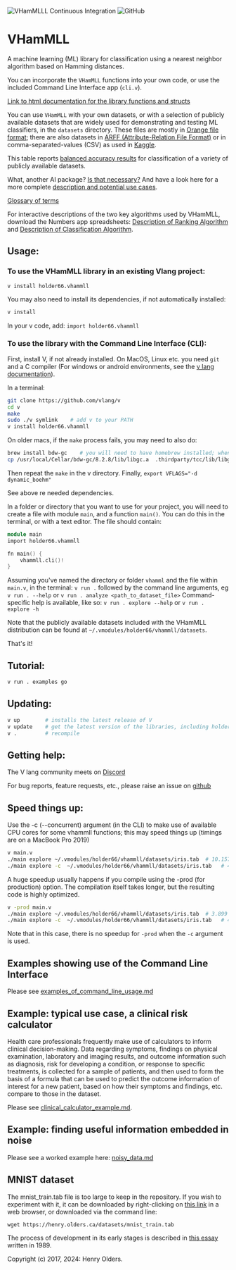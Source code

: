 ![VHamMLLL Continuous Integration](https://github.com/holder66/vhammll/actions/workflows/main.yml/badge.svg)
![GitHub](https://img.shields.io/github/license/holder66/VHamMLL)
# VHamMLL
A machine learning (ML) library for classification using a nearest neighbor algorithm based on Hamming distances.

You can incorporate the `VHamMLL` functions into your own code, or use the included Command Line Interface app (`cli.v`).

[Link to html documentation for the library functions and structs](https://holder66.github.io/vhammll.html)

You can use `VHamMLL` with your own datasets, or with a selection of publicly available datasets that are widely used for demonstrating and testing ML classifiers, in the `datasets` directory. These files are mostly in [Orange file format](https://orange3.readthedocs.io/projects/orange-data-mining-library/en/latest/reference/data.io.html); there are also datasets in [ARFF (Attribute-Relation File Format)](https://waikato.github.io/weka-wiki/formats_and_processing/arff_stable/) or in comma-separated-values (CSV) as used in [Kaggle](https://www.kaggle.com).

This table reports [balanced accuracy results](https://github.com/holder66/vhammll/blob/master/docs/classification_results_with_public_datasets.numbers.pdf) for classification of a variety of publicly available datasets.

What, another AI package? [Is that necessary?](https://github.com/holder66/vhamml/blob/master/docs/AI_for_rest_of_us.md)
And have a look here for a more complete [description and potential use cases](https://github.com/holder66/vhamml/blob/master/docs/description.md).

[Glossary of terms](https://github.com/holder66/vhamml/blob/master/docs/glossary.md)

For interactive descriptions of the two key algorithms used by VHamMLL, download the Numbers app spreadsheets: [Description of Ranking Algorithm](https://github.com/holder66/vhammll/blob/master/docs/description_of_attribute_ranking_algorithm.numbers) and [Description of Classification Algorithm](https://github.com/holder66/vhammll/blob/master/docs/description_of_classification_algorithm.numbers).

## Usage:
### To use the VHamMLL library in an existing Vlang project:
`v install holder66.vhammll`

You may also need to install its dependencies, if not automatically installed:
```sh
v install
```

In your v code, add:
`import holder66.vhammll`

### To use the library with the Command Line Interface (CLI):
First, install V, if not already installed. On MacOS, Linux etc. you need `git` and a C compiler (For windows or android environments, see the [v lang documentation](https://github.com/vlang/v/blob/master/doc/docs.md#windows)).

In a terminal:
```sh
git clone https://github.com/vlang/v
cd v
make
sudo ./v symlink	# add v to your PATH
v install holder66.vhammll
```
On older macs, if the `make` process fails, you may need to also do:
```sh
brew install bdw-gc    # you will need to have homebrew installed; when that completes,...
cp /usr/local/Cellar/bdw-gc/8.2.8/lib/libgc.a  .thirdparty/tcc/lib/libgc.a  # use the version number of the just-installed bdw-gc

```
Then repeat the `make` in the v directory.
Finally, `export VFLAGS="-d dynamic_boehm"`

See above re needed dependencies.

In a folder or directory that you want to use for your project, you will need to create a file with module `main`, and a function `main()`.
You can do this in the terminal, or with a text editor. The file should contain:
```v
module main
import holder66.vhammll

fn main() {
    vhammll.cli()!
}
```
Assuming you've named the directory or folder `vhamml` and the file within `main.v`, in the terminal:
`v run .` followed by the command line arguments, eg
`v run . --help` or `v run . analyze <path_to_dataset_file>`
Command-specific help is available, like so:
`v run . explore --help` or `v run . explore -h`

Note that the publicly available datasets included with the VHamMLL distribution can be found at `~/.vmodules/holder66/vhammll/datasets`.

That's it!

## Tutorial:
```sh
v run . examples go
```

## Updating:
```sh
v up        # installs the latest release of V
v update    # get the latest version of the libraries, including holder66.vhammll
v .         # recompile
```


## Getting help:
The V lang community meets on [Discord](https://discord.gg/vlang)


For bug reports, feature requests, etc., please raise an issue on [github](https://github.com/holder66/vhammll/issues)


## Speed things up:

Use the -c (--concurrent) argument (in the CLI) to make use of available CPU cores for
some vhammll functions; this may speed things up (timings are on a MacBook Pro 2019)
```sh
v main.v
./main explore ~/.vmodules/holder66/vhammll/datasets/iris.tab  # 10.157 sec
./main explore -c  ~/.vmodules/holder66/vhammll/datasets/iris.tab   # 4.910 sec
```
A huge speedup usually happens if you compile using the -prod (for production) option. The compilation itself takes longer, but the resulting code is highly optimized.
```sh
v -prod main.v
./main explore ~/.vmodules/holder66/vhammll/datasets/iris.tab  # 3.899 sec
./main explore -c  ~/.vmodules/holder66/vhammll/datasets/iris.tab   # 4.849 sec!!
```
Note that in this case, there is no speedup for `-prod` when the `-c` argument is used.


## Examples showing use of the Command Line Interface
Please see [examples_of_command_line_usage.md](https://github.com/holder66/vhammll/blob/master/docs/examples_of_command_line_usage.md)


## Example: typical use case, a clinical risk calculator

Health care professionals frequently make use of calculators to inform clinical decision-making. Data regarding symptoms, findings on physical examination, laboratory and imaging results, and outcome information such as diagnosis, risk for developing a condition, or response to specific treatments, is collected for a sample of patients, and then used to form the basis of a formula that can be used to predict the outcome information of interest for a new patient, based on how their symptoms and findings, etc. compare to those in the dataset.

Please see [clinical_calculator_example.md](https://github.com/holder66/vhammll/blob/master/docs/clinical_calculator_example.md).

## Example: finding useful information embedded in noise

Please see a worked example here: [noisy_data.md](https://github.com/holder66/vhammll/blob/master/docs/noisy_data.md)


## MNIST dataset
The mnist_train.tab file is too large to keep in the repository. If you wish to experiment with it, it can be downloaded by right-clicking on [this link](https://henry.olders.ca/datasets/mnist_train.tab) in a web browser, or downloaded via the command line:
```
wget https://henry.olders.ca/datasets/mnist_train.tab
```

The process of development in its early stages is described in [this essay](https://henry.olders.ca/wordpress/?p=731) written in 1989.



Copyright (c) 2017, 2024: Henry Olders.
